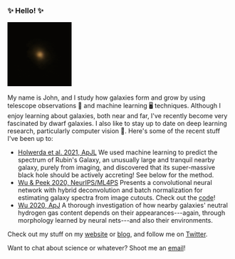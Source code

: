 ### ✨ Hello! ✨

<img src="https://github.com/jwuphysics/jwuphysics/blob/main/images/vae.gif" width="144" />

My name is John, and I study how galaxies form and grow by using telescope observations 🔭 and machine learning 🖥️ techniques. Although I enjoy learning about galaxies, both near and far, I've recently become very fascinated by dwarf galaxies. I also like to stay up to date on deep learning research, particularly computer vision 🤖. Here's some of the recent stuff I've been up to:

- [Holwerda et al. 2021, ApJL](https://arxiv.org/abs/2105.03377) We used machine learning to predict the spectrum of Rubin's Galaxy, an unusually large and tranquil nearby galaxy, purely from imaging, and discovered that its super-massive black hole should be actively accreting! See below for the method.
- [Wu & Peek 2020, NeurIPS/ML4PS](https://arxiv.org/abs/2009.12318) Presents a convolutional neural network with hybrid deconvolution and batch normalization for estimating galaxy spectra from image cutouts. Check out the [code](https://github.com/jwuphysics/predicting-spectra-from-images/)!
- [Wu 2020, ApJ](https://arxiv.org/abs/2001.00018) A thorough investigation of how nearby galaxies' neutral hydrogen gas content depends on their appearances---again, through morphology learned by neural nets---and also their environments.

Check out my stuff on my [website](https://jwuphysics.github.io) or [blog](https://jwuphysics.substack.com), and follow me on [Twitter](https://twitter.com/jwuphysics).

Want to chat about science or whatever? Shoot me an [email](mailto:jwuphysics@gmail.com)! 
